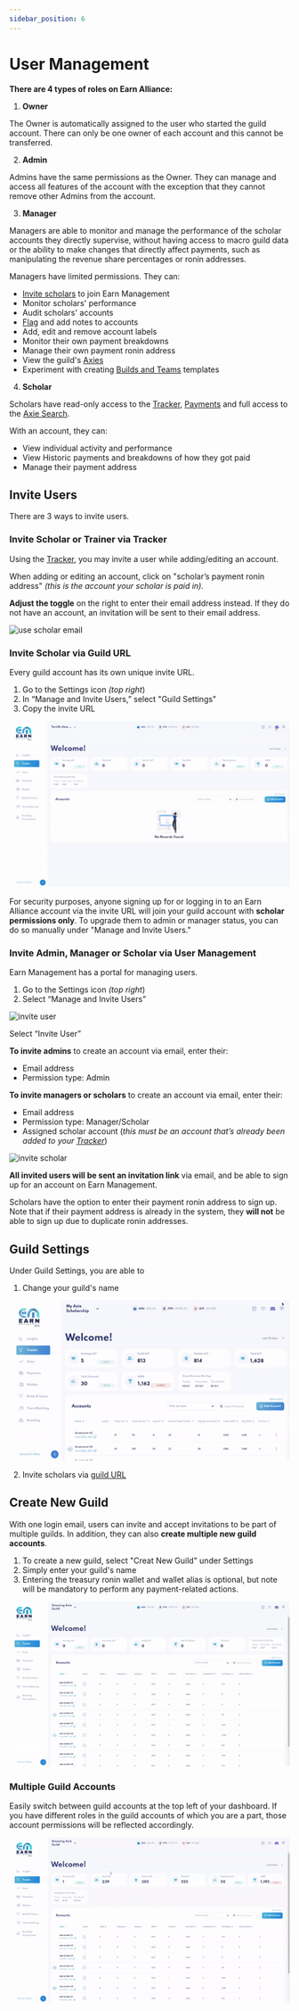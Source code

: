 ```yaml
---
sidebar_position: 6
---
```


# User Management

**There are 4 types of roles on Earn Alliance:**

1. **Owner** 

The Owner is automatically assigned to the user who started the guild account. There can only be one owner of each account and this cannot be transferred. 

2. **Admin**

Admins have the same permissions as the Owner. They can manage and access all features of the account with the exception that they cannot remove other Admins from the account. 

3. **Manager**

Managers are able to monitor and manage the performance of the scholar accounts they directly supervise, without having access to macro guild data or the ability to make changes that directly affect payments, such as manipulating the revenue share percentages or ronin addresses. 

Managers have limited permissions. They can:  
   * [Invite scholars](user-management.md#invite-users) to join Earn Management
   * Monitor scholars' performance
   * Audit scholars' accounts
   * [Flag](insights.md#flag-accounts) and add notes to accounts
   * Add, edit and remove account labels
   * Monitor their own payment breakdowns
   * Manage their own payment ronin address
   * View the guild's [Axies](axie-search.md)
   * Experiment with creating [Builds and Teams](builds-and-teams.md) templates

4. **Scholar** 

Scholars have read-only access to the [Tracker](tracker.md), [Payments](payments.md) and full access to the [Axie Search](axie-search.md). 

With an account, they can: 
   * View individual activity and performance 
   * View Historic payments and breakdowns of how they got paid
   * Manage their payment address

## Invite Users
There are 3 ways to invite users.

### Invite Scholar or Trainer via Tracker

Using the [Tracker](tracker.md), you may invite a user while adding/editing an account.

When adding or editing an account, click on "scholar’s payment ronin address" _(this is the account your scholar is paid in)._

**Adjust the toggle** on the right to enter their email address instead. If they do not have an account, an invitation will be sent to their email address.

![use scholar email](01_Tracker_Use_Scholar_Email.gif)

### Invite Scholar via Guild URL

Every guild account has its own unique invite URL. 

1. Go to the Settings icon _(top right_)
2. In “Manage and Invite Users,” select "Guild Settings"
3. Copy the invite URL 

![invite url](06_InviteURL.gif)

For security purposes, anyone signing up for or logging in to an Earn Alliance account via the invite URL will join your guild account with **scholar permissions only**. To upgrade them to admin or manager status, you can do so manually under "Manage and Invite Users."



### Invite Admin, Manager or Scholar via User Management

Earn Management has a portal for managing users.

1. Go to the Settings icon _(top right_)
2. Select “Manage and Invite Users”

![invite user](06_InviteUser_Select_from_Settings.gif)

Select “Invite User”

**To invite admins** to create an account via email, enter their:

* Email address
* Permission type: Admin 

**To invite managers or scholars** to create an account via email, enter their:

* Email address
* Permission type: Manager/Scholar
* Assigned scholar account (_this must be an account that’s already been added to your [Tracker](tracker.md)_)
  
![invite scholar](06_InviteUser_Scholar.gif)

**All invited users will be sent an invitation link** via email, and be able to sign up for an account on Earn Management.

Scholars have the option to enter their payment ronin address to sign up. Note that if their payment address is already in the system, they **will not** be able to sign up due to duplicate ronin addresses.

## Guild Settings

Under Guild Settings, you are able to 

1. Change your guild's name

![change-guild-name](06_Guild-Name.gif)

2. Invite scholars via [guild URL](user-management.md#invite-scholar-via-guild-url)

## Create New Guild 

With one login email, users can invite and accept invitations to be part of multiple guilds. In addition, they can also **create multiple new guild accounts**. 

1. To create a new guild, select "Creat New Guild" under Settings
3. Simply enter your guild's name
4. Entering the treasury ronin wallet and wallet alias is optional, but note will be mandatory to perform any payment-related actions.

![CreateNewGuild](06_CreateNewGuild.gif)

### Multiple Guild Accounts 

Easily switch between guild accounts at the top left of your dashboard. If you have different roles in the guild accounts of which you are a part, those account permissions will be reflected accordingly. 

![SwitchGuilds](06_SwitchGuilds.gif)

